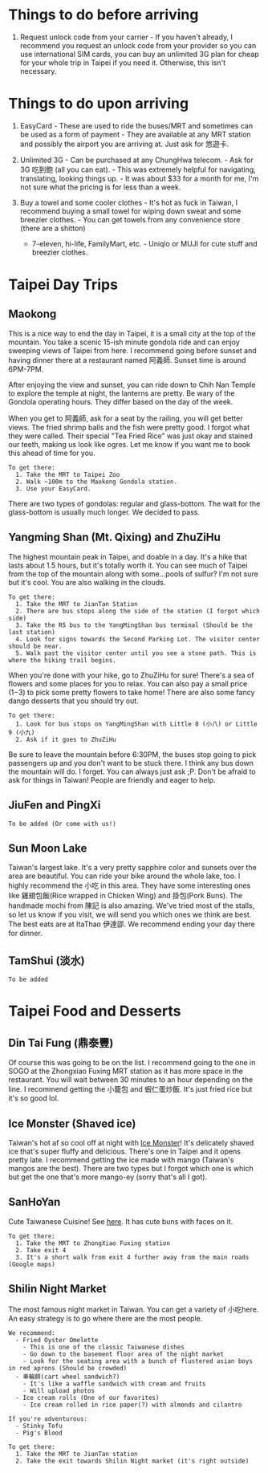 # Things to do before arriving
  1. Request unlock code from your carrier
    - If you haven't already, I recommend you request an unlock code from your provider so you can use international SIM cards, you can buy an unlimited 3G plan for cheap for your whole trip in Taipei if you need it. Otherwise, this isn't necessary.

# Things to do upon arriving
  1. EasyCard
    - These are used to ride the buses/MRT and sometimes can be used as a form of payment
    - They are available at any MRT station and possibly the airport you are arriving at. Just ask for 悠遊卡.

  2. Unlimited 3G
    - Can be purchased at any ChungHwa telecom.
    - Ask for 3G 吃到飽 (all you can eat).
    - This was extremely helpful for navigating, translating, looking things up.
    - It was about $33 for a month for me, I'm not sure what the pricing is for less than a week.

  3. Buy a towel and some cooler clothes
    - It's hot as fuck in Taiwan, I recommend buying a small towel for wiping down sweat and some breezier clothes.
    - You can get towels from any convenience store (there are a shitton)
      - 7-eleven, hi-life, FamilyMart, etc.
    - Uniqlo or MUJI for cute stuff and breezier clothes.

# Taipei Day Trips

## Maokong
This is a nice way to end the day in Taipei, it is a small city at the top of the mountain. You take a scenic 15-ish minute gondola ride and can enjoy sweeping views of Taipei from here. I recommend going before sunset and having dinner there at a restaurant named 阿義師. Sunset time is around 6PM-7PM.

After enjoying the view and sunset, you can ride down to Chih Nan Temple to explore the temple at night, the lanterns are pretty. Be wary of the Gondola operating hours. They differ based on the day of the week.

When you get to 阿義師, ask for a seat by the railing, you will get better views. The fried shrimp balls and the fish were pretty good. I forgot what they were called. Their special "Tea Fried Rice" was just okay and stained our teeth, making us look like ogres. Let me know if you want me to book this ahead of time for you.

    To get there:
      1. Take the MRT to Taipei Zoo
      2. Walk ~100m to the Maokong Gondola station.
      3. Use your EasyCard.

There are two types of gondolas: regular and glass-bottom. The wait for the glass-bottom is usually much longer. We decided to pass.

## Yangming Shan (Mt. Qixing) and ZhuZiHu

The highest mountain peak in Taipei, and doable in a day. It's a hike that lasts about 1.5 hours, but it's totally worth it. You can see much of Taipei from the top of the mountain along with some...pools of sulfur? I'm not sure but it's cool. You are also walking in the clouds.

    To get there:
      1. Take the MRT to JianTan Station
      2. There are bus stops along the side of the station (I forgot which side)
      3. Take the R5 bus to the YangMingShan bus terminal (Should be the last station)
      4. Look for signs towards the Second Parking Lot. The visitor center should be near.
      5. Walk past the visitor center until you see a stone path. This is where the hiking trail begins.

When you're done with your hike, go to ZhuZiHu for sure! There's a sea of flowers and some places for you to relax. You can also pay a small price ($1-$3) to pick some pretty flowers to take home! There are also some fancy dango desserts that you should try out.

    To get there:
      1. Look for bus stops on YangMingShan with Little 8 (小八) or Little 9 (小九)
      2. Ask if it goes to ZhuZiHu

Be sure to leave the mountain before 6:30PM, the buses stop going to pick passengers up and you don't want to be stuck there. I think any bus down the mountain will do. I forget. You can always just ask ;P. Don't be afraid to ask for things in Taiwan! People are friendly and eager to help.

## JiuFen and PingXi

    To be added (Or come with us!)

## Sun Moon Lake

Taiwan's largest lake. It's a very pretty sapphire color and sunsets over the area are beautiful. You can ride your bike around the whole lake, too. I highly recommend the 小吃 in this area. They have some interesting ones like 雞翅包飯(Rice wrapped in Chicken Wing) and 掛包(Pork Buns). The handmade mochi from 陳記 is also amazing. We've tried most of the stalls, so let us know if you visit, we will send you which ones we think are best. The best eats are at ItaThao 伊達邵. We recommend ending your day there for dinner.

## TamShui (淡水)

    To be added

# Taipei Food and Desserts

## Din Tai Fung (鼎泰豐)

Of course this was going to be on the list. I recommend going to the one in SOGO at the Zhongxiao Fuxing MRT station as it has more space in the restaurant. You will wait between 30 minutes to an hour depending on the line. I recommend getting the 小籠包 and 蝦仁蛋炒飯. It's just fried rice but it's so good lol.

## Ice Monster (Shaved ice)

Taiwan's hot af so cool off at night with [Ice Monster](http://www.ice-monster.com/)! It's delicately shaved ice that's super fluffy and delicious. There's one in Taipei and it opens pretty late. I recommend getting the ice made with mango (Taiwan's mangos are the best). There are two types but I forgot which one is which but get the one that's more mango-ey (sorry that's all I got).

## SanHoYan

Cute Taiwanese Cuisine! See [here](https://sflow00.wordpress.com/2015/04/11/sanhoyan-%E5%8F%81%E5%92%8C%E9%99%A2-restaurant-in-taipei/). It has cute buns with faces on it.
  
    To get there:
      1. Take the MRT to ZhongXiao Fuxing station
      2. Take exit 4
      3. It's a short walk from exit 4 further away from the main roads (Google maps)

## Shilin Night Market

The most famous night market in Taiwan. You can get a variety of 小吃here. An easy strategy is to go where there are the most people.

    We recommend:
      - Fried Oyster Omelette
        - This is one of the classic Taiwanese dishes
        - Go down to the basement floor area of the night market
        - Look for the seating area with a bunch of flustered asian boys in red aprons (Should be crowded)
      - 車輪餅(cart wheel sandwich?)
        - It's like a waffle sandwich with cream and fruits
        - Will upload photos
      - Ice cream rolls (One of our favorites)
        - Ice cream rolled in rice paper(?) with almonds and cilantro 

    If you're adventurous: 
      - Stinky Tofu
      - Pig's Blood

    To get there:
      1. Take the MRT to JianTan station
      2. Take the exit towards Shilin Night market (it's right outside)
